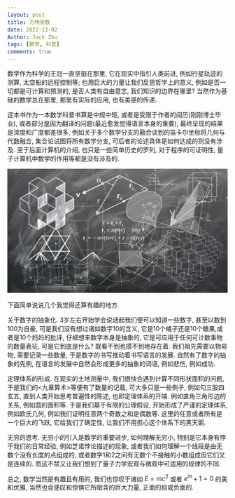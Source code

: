 ```yaml
---
layout: post
title: 万物皆数
date: 2022-11-02
Author: Jack Zhu
tags: [数学, 科普]
comments: true
---
```


数学作为科学的王冠一直坚挺在那里, 它在现实中指引人类前进, 例如行星轨迹的测算,
太空船的远程控制等; 也用巨大的力量让我们反思哲学上的意义,
例如是否一切都是可计算和预测的, 是否人类有自由意志, 我们知识的边界在哪里?
当然作为基础的数学总在那里, 那里有实际的应用, 也有美感的传递.


这本书作为一本数学科普书算是中规中矩, 或者是受限于作者的阅历(刚刚博士毕业),
或者部分是因为翻译的问题(最近愈发觉得语言本身的重要),
最终呈现的结果是深度和广度都差很多,
例如关于多个数学分支的融合谈到的笛卡尔坐标将几何与代数融合,
集合论试图将所有数学分支, 可后者的论述具体是如何达成的则没有涉及.
至于后面计算机的介绍, 也只是一些简单历史的罗列, 对于程序的可证明性,
量子计算机中数学的作用等都是没有涉及的.

![math](/assets/images/mathematics.png)

下面简单说说几个我觉得还算有趣的地方.

关于数字的抽象化. 3岁左右开始学会说话起我们便可以知道一些数字,
甚至以数到100为自豪, 可是我们没有想过诸如数字10的含义,
它是10个橘子还是10个糖果,或者是10个妈妈的批评, 仔细想来数字本身是抽象的,
它是可应用于任何可计数事物的数量表征, 可是它到底是什么?
既看不到也摸不到地存在着. 我们祖先需要以物易物, 需要记录一些数量,
于是数字的书写推动着书写语言的发展. 自然有了数字的抽象的先例,
在语言的发展中自然会形成更多的抽象的词语, 例如悲伤, 例如成功.

定理体系的形成. 在现实的土地测量中, 我们很快会遇到计算不同形状面积的问题,
于是我们的<九章算术>等便有了数量的记载, 可大多只是一些例子, 例如勾三股四玄五,
直到人类开始思考普遍性的陈述, 也即定理体系的开端. 例如直角三角形边的关系,
例如圆的面积等. 于是我们基于有限的公理假设, 开始形成了严谨的定理体系,
例如欧氏几何, 例如我们证明任意两个奇数之和是偶数等.
这里的任意或者所有是一个巨大的飞跃, 它给我们了确定性,
让我们不用担心这个体系下的黑天鹅.

无穷的思考. 无穷小的引入是数学的重要进步, 如何理解无穷小,
特别是它本身有悖于我们的日常经验, 例如芝诺悖论描述的现象,
或者我们如何理解一个线段是由无数个没有长度的点组成的,
或者数字1和2之间有无数个不接触的小数组成但它们又是连续的.
而这不禁又让我们想到了量子力学宏观与微观中可适用的规律的不同.

总之, 数学当然是有趣且有用的, 我们也惊叹于诸如 $E=mc^2$ 或者 $e^{i\pi}+1=0$
的美和优雅, 当然也会感叹和惊惧它所暗含的巨大力量, 正面的抑或负面的.
